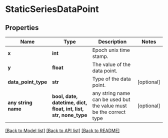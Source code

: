 # StaticSeriesDataPoint


## Properties
Name | Type | Description | Notes
------------ | ------------- | ------------- | -------------
**x** | **int** | Epoch unix time stamp. | 
**y** | **float** | The value of the data point. | 
**data_point_type** | **str** | Type of the data point. | [optional] 
**any string name** | **bool, date, datetime, dict, float, int, list, str, none_type** | any string name can be used but the value must be the correct type | [optional]

[[Back to Model list]](../README.md#documentation-for-models) [[Back to API list]](../README.md#documentation-for-api-endpoints) [[Back to README]](../README.md)


